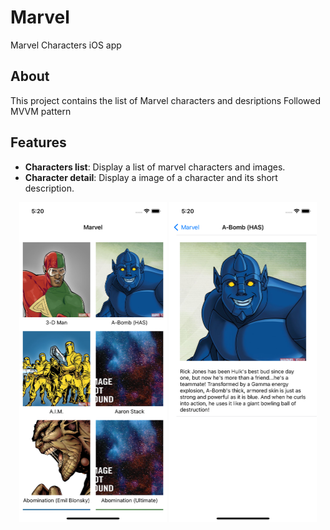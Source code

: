 # Marvel
Marvel Characters iOS app

## About

This project contains the list of Marvel characters and desriptions
Followed MVVM pattern

## Features

- **Characters list**: Display a list of marvel characters and images.
- **Character detail**: Display a image of a character and its short description.

<p align="center">
  <img src="./ReadMeAssets/charactersList.png" height="512">
  <img src="./ReadMeAssets/characterDetail.png" height="512">
</p>
